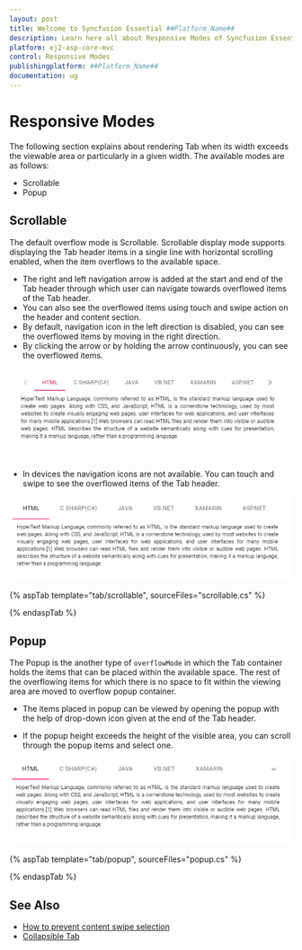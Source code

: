 ```yaml
---
layout: post
title: Welcome to Syncfusion Essential ##Platform_Name##
description: Learn here all about Responsive Modes of Syncfusion Essential ##Platform_Name## widgets based on HTML5 and jQuery.
platform: ej2-asp-core-mvc
control: Responsive Modes
publishingplatform: ##Platform_Name##
documentation: ug
---
```



# Responsive Modes

The following section explains about rendering Tab when its width exceeds the viewable area or particularly in a given width. The available modes are as follows:

* Scrollable
* Popup

## Scrollable

The default overflow mode is Scrollable. Scrollable display mode supports displaying the Tab header items in a single line with horizontal scrolling enabled, when the item overflows to the available space.

* The right and left navigation arrow is added at the start and end of the Tab header through which user can navigate towards overflowed items of the Tab header.
* You can also see the overflowed items using touch and swipe action on the header and content section.
* By default, navigation icon in the left direction is disabled, you can see the overflowed items by moving in the right direction.
* By clicking the arrow or by holding the arrow continuously, you can see the overflowed items.

![Scrollable tab](./images/tabscroll.gif)

* In devices the navigation icons are not available. You can touch and swipe to see the overflowed items of the Tab header.

![Touch scroll](./images/touchscroll.gif)

{% aspTab template="tab/scrollable", sourceFiles="scrollable.cs" %}

{% endaspTab %}

## Popup

The Popup is the another type of `overflowMode` in which the Tab container holds the items that can be placed within the available space. The rest of the overflowing items for which there is no space to fit within the viewing area are moved to overflow popup container.

* The items placed in popup can be viewed by opening the popup with the help of drop-down icon given at the end of the Tab header.

* If the popup height exceeds the height of the visible area, you can scroll through the popup items and select one.

![Tab with popup](./images/popup.gif)

{% aspTab template="tab/popup", sourceFiles="popup.cs" %}

{% endaspTab %}

## See Also

* [How to prevent content swipe selection](./how-to/prevent-content-swipe-selection/)
* [Collapsible Tab](./how-to/create-collapsible-tabs/)